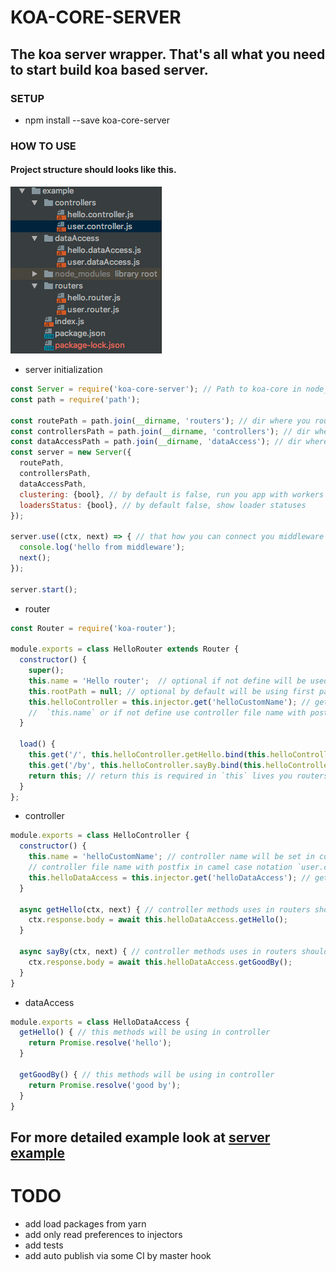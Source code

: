 # KOA-CORE-SERVER
The koa server wrapper. That's all what you need to start build koa based server.
---

### SETUP
* npm install --save koa-core-server

### HOW TO USE
#### Project structure should looks like this.
![Project structure](./image/example_index_js_-_koa-core-server_-____worckspase_koa-core-server_.png)
* server initialization
```javascript
const Server = require('koa-core-server'); // Path to koa-core in node_modules
const path = require('path');

const routePath = path.join(__dirname, 'routers'); // dir where you routers live
const controllersPath = path.join(__dirname, 'controllers'); // dir where you controllers live
const dataAccessPath = path.join(__dirname, 'dataAccess'); // dir where you data access live
const server = new Server({
  routePath,
  controllersPath,
  dataAccessPath,
  clustering: {bool}, // by default is false, run you app with workers
  loadersStatus: {bool}, // by default false, show loader statuses
});

server.use((ctx, next) => { // that how you can connect you middleware
  console.log('hello from middleware');
  next();
});

server.start();
```

* router
```javascript
const Router = require('koa-router');

module.exports = class HelloRouter extends Router {
  constructor() {
    super();
    this.name = 'Hello router';  // optional if not define will be used file name"
    this.rootPath = null; // optional by default will be using first part of the file name `hello.router -> /hello`
    this.helloController = this.injector.get('helloCustomName'); // get controller from injector controller name defining in controller class via 
    //  `this.name` or if not define use controller file name with postfix in camel case notation `user.controller -> userController`
  }

  load() {
    this.get('/', this.helloController.getHello.bind(this.helloController)); // define you routers here
    this.get('/by', this.helloController.sayBy.bind(this.helloController)); // define you routers here
    return this; // return this is required in `this` lives you routers
  }
};
```

* controller
```javascript
module.exports = class HelloController {
  constructor() {
    this.name = 'helloCustomName'; // controller name will be set in controller injector and you can find controller by this name in injector or use 
    // controller file name with postfix in camel case notation `user.controller -> userController`
    this.helloDataAccess = this.injector.get('helloDataAccess'); // get  you data access for this controller by name defining in data access class `this.name` or use file name in camel case notation with postfix `hello.dataAccess -> helloDataAccess` 
  }

  async getHello(ctx, next) { // controller methods uses in routers should be defined like plain koa function with async and ctx and next like parameters
    ctx.response.body = await this.helloDataAccess.getHello();
  }

  async sayBy(ctx, next) { // controller methods uses in routers should be defined like plain koa function with async and ctx and next like parameters
    ctx.response.body = await this.helloDataAccess.getGoodBy();
  }
}

```

* dataAccess
```javascript
module.exports = class HelloDataAccess {
  getHello() { // this methods will be using in controller
    return Promise.resolve('hello');
  }

  getGoodBy() { // this methods will be using in controller
    return Promise.resolve('good by');
  }
}
```
 For more detailed example look at [server example](https://github.com/tttmaximttt/koa-core-server/tree/master/example)
-----------

# TODO
* add load packages from yarn
* add only read preferences to injectors 
* add tests
* add auto publish via some CI by master hook
